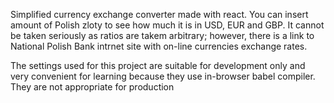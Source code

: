 Simplified currency exchange converter made with react.
You can insert amount of Polish zloty to see how much it is in USD, EUR and GBP. 
It cannot be taken seriously as ratios are takem arbitrary; however, there is a link to National Polish Bank intrnet site with on-line currencies exchange rates.

The settings used for this project are suitable for development only and very convenient for learning because they use in-browser babel compiler. They are not appropriate for production